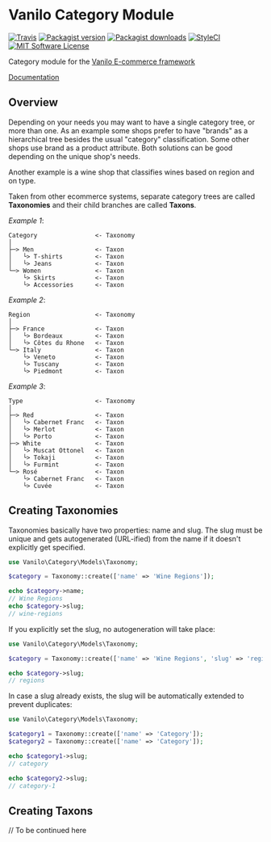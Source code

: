 # Vanilo Category Module

[![Travis](https://img.shields.io/travis/vanilophp/category.svg?style=flat-square)](https://travis-ci.org/vanilophp/category)
[![Packagist version](https://img.shields.io/packagist/vpre/vanilo/category.svg?style=flat-square)](https://packagist.org/packages/vanilo/category)
[![Packagist downloads](https://img.shields.io/packagist/dt/vanilo/category.svg?style=flat-square)](https://packagist.org/packages/vanilo/category)
[![StyleCI](https://styleci.io/repos/145992208/shield?branch=master)](https://styleci.io/repos/145992208)
[![MIT Software License](https://img.shields.io/badge/license-MIT-blue.svg?style=flat-square)](LICENSE.md)

Category module for the [Vanilo E-commerce framework](https://vanilo.io)

[Documentation](https://vanilo.io/docs/master/categorization)

## Overview

Depending on your needs you may want to have a single category tree, or
more than one. As an example some shops prefer to have "brands" as a
hierarchical tree besides the usual "category" classification. Some
other shops use brand as a product attribute. Both solutions can be good
depending on the unique shop's needs.

Another example is a wine shop that classifies wines based on region and
on type.

Taken from other ecommerce systems, separate category trees are called
**Taxonomies** and their child branches are called **Taxons**.

*Example 1*:

```
Category                <- Taxonomy
│
├─> Men                 <- Taxon
│   └> T-shirts         <- Taxon
│   └> Jeans            <- Taxon
└─> Women               <- Taxon
    └> Skirts           <- Taxon
    └> Accessories      <- Taxon
```

*Example 2*:

```
Region                  <- Taxonomy
│
├─> France              <- Taxon
│   └> Bordeaux         <- Taxon
│   └> Côtes du Rhone   <- Taxon
└─> Italy               <- Taxon
    └> Veneto           <- Taxon
    └> Tuscany          <- Taxon
    └> Piedmont         <- Taxon
```

*Example 3*:

```
Type                    <- Taxonomy
│
├─> Red                 <- Taxon
│   └> Cabernet Franc   <- Taxon
│   └> Merlot           <- Taxon
│   └> Porto            <- Taxon
├─> White               <- Taxon
│   └> Muscat Ottonel   <- Taxon
│   └> Tokaji           <- Taxon
│   └> Furmint          <- Taxon
└─> Rosé                <- Taxon
    └> Cabernet Franc   <- Taxon
    └> Cuvée            <- Taxon
```

## Creating Taxonomies

Taxonomies basically have two properties: name and slug.
The slug must be unique and gets autogenerated (URL-ified) from the name
if it doesn't explicitly get specified.

```php
use Vanilo\Category\Models\Taxonomy;

$category = Taxonomy::create(['name' => 'Wine Regions']);

echo $category->name;
// Wine Regions
echo $category->slug;
// wine-regions
```

If you explicitly set the slug, no autogeneration will take place:

```php
use Vanilo\Category\Models\Taxonomy;

$category = Taxonomy::create(['name' => 'Wine Regions', 'slug' => 'regions']);

echo $category->slug;
// regions
```

In case a slug already exists, the slug will be automatically extended
to prevent duplicates:

```php
use Vanilo\Category\Models\Taxonomy;

$category1 = Taxonomy::create(['name' => 'Category']);
$category2 = Taxonomy::create(['name' => 'Category']);

echo $category1->slug;
// category

echo $category2->slug;
// category-1
```

## Creating Taxons

// To be continued here
